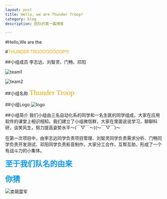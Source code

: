 ```yaml
---
layout: post
title: Hello, we are Thunder Troop!
category: blog
description: 团队的第一篇博客

---
```


#Hello,We are the

#<font color=orange>THUNDER TROOOOOOOOP!!!</font>


##小组成员
李志远、刘智灵、门畅、邓阳

![team1](http://oegmqf69m.bkt.clouddn.com/%E3%80%90%E5%B0%8F%E7%BB%84%E4%BB%8B%E7%BB%8D%E3%80%912.JPG)


![team2](http://oegmqf69m.bkt.clouddn.com/%E3%80%90%E5%B0%8F%E7%BB%84%E4%BB%8B%E7%BB%8D%E3%80%913.JPG)

##小组名称
<font color=orange size=5 face="黑体">Thunder Troop</font>

##小组Logo
![logo](http://oegmqf69m.bkt.clouddn.com/logo.png)



##小组简介
我们小组由三名自动化系的同学和一名生医的同学组成，大家在应用软件的课堂上相识相知。我们建立了小组微信群，大家在里面说说学习，聊聊科研，谈笑风生，努力提高姿势水平～(￣▽￣～)(～￣▽￣)～

在第一次项目中，由李志远同学负责项目管理、刘智灵同学负责需求分析、门畅同学负责开发测试、邓阳同学负责影音制作，大家分工合作，互帮互助，形成了一个有战斗力的小集体。

**<font color=#0099ff size=5 face="黑体">至于我们队名的由来</font>**

**<font color=#0099ff size=5 face="黑体">你猜</font>**

![卖萌雷军](http://oegmqf69m.bkt.clouddn.com/%E5%8D%96%E8%90%8C%E9%9B%B7%E5%86%9B.jpg)



